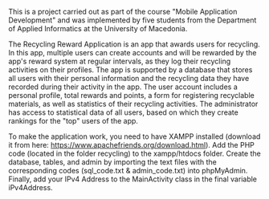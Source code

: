 This is a project carried out as part of the course "Mobile Application Development" and was implemented by five students from the Department of Applied Informatics at the University of Macedonia.

The Recycling Reward Application is an app that awards users for recycling. In this app, multiple users can create accounts and will be rewarded by the app's reward system at regular intervals, as they log their recycling activities on their profiles. The app is supported by a database that stores all users with their personal information and the recycling data they have recorded during their activity in the app. The user account includes a personal profile, total rewards and points, a form for registering recyclable materials, as well as statistics of their recycling activities. The administrator has access to statistical data of all users, based on which they create rankings for the "top" users of the app.

To make the application work, you need to have XAMPP installed (download it from here: https://www.apachefriends.org/download.html). Add the PHP code (located in the folder recycling) to the xampp/htdocs folder. Create the database, tables, and admin by importing the text files with the corresponding codes (sql_code.txt & admin_code.txt) into phpMyAdmin. Finally, add your IPv4 Address to the MainActivity class in the final variable iPv4Address.
